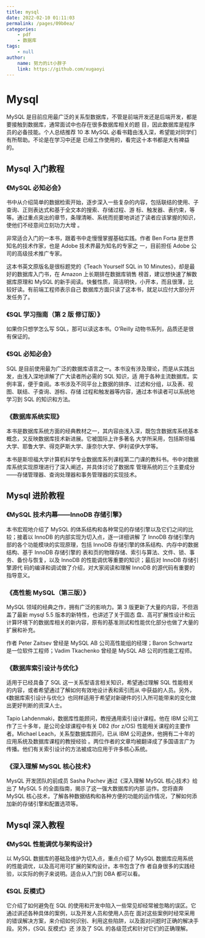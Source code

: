 ```yaml
---
title: mysql
date: 2022-02-10 01:11:03
permalink: /pages/09b0ea/
categories:
    - pdf
    - 数据库
tags:
    - null
author:
    name: 努力的it小胖子
    link: https://github.com/xugaoyi
---
```


# Mysql

MySQL 是目前应用最广泛的关系型数据库，不管是前端开发还是后端开发，都是要接触到数据库，通常面试中也存在很多数据库相关的题
目，因此数据库是程序员的必备技能。个人总结推荐 10 本 MySQL 必看书籍由浅入深，希望能对同学们有所帮助。不论是在学习中还是
已经工作使用的，看完这十本书都是大有裨益的。

## Mysql 入门教程

### 《MySQL 必知必会》

书中从介绍简单的数据检索开始，逐步深入一些复杂的内容，包括联结的使用、子查询、正则表达式和基于全文本的搜索、存储过程、游
标、触发器、表约束，等等。通过重点突出的章节，条理清晰、系统而扼要地讲述了读者应该掌握的知识，使他们不经意间立刻功力大增
。

非常适合入门的一本书，跟着书中走慢慢掌握基础实践。作者 Ben Forta 是世界知名的技术作家，也是 Adobe 技术界最为知名的专家之
一，目前担任 Adobe 公司的高级技术推广专家。

这本书英文原版名是很标题党的《Teach Yourself SQL in 10 Minutes》，却是最好的数据库入门书，在 Amazon 上长期排在数据库销售
榜首，建议想快速了解数据库原理和 MySQL 的新手阅读。快餐性质，简洁明快，小开本，而且很薄，比较好读。有前端工程师表示自己
数据库方面只读了这本书，就足以应付大部分开发任务了。

### 《SQL 学习指南（第 2 版 修订版）》

如果你只想学怎么写 SQL，那可以读这本书。O’Reilly 动物书系列，品质还是很有保证的。

### 《SQL 必知必会》

SQL 是目前使用最为广泛的数据库语言之一。本书没有涉及理论，而是从实践出发，由浅入深地讲解了广大读者所必需的 SQL 知识，适
用于各种主流数据库。实例丰富，便于查阅。本书涉及不同平台上数据的排序、过滤和分组，以及表、视图、联结、子查询、游标、存储
过程和触发器等内容，通过本书读者可以系统地学习到 SQL 的知识和方法。

### 《数据库系统实现》

本书是数据库系统方面的经典教材之一，其内容由浅入深，既包含数据库系统基本概念，又反映数据库技术新进展。它被国际上许多著名
大学所采用，包括斯坦福大学、耶鲁大学、得克萨斯大学、康奈尔大学、伊利诺伊大学等。

本书是斯坦福大学计算机科学专业数据库系列课程第二门课的教科书。书中对数据库系统实现原理进行了深入阐述，并具体讨论了数据库
管理系统的三个主要成分——存储管理器、查询处理器和事务管理器的实现技术。

## Mysql 进阶教程

### 《MySQL 技术内幕——InnoDB 存储引擎》

本书宏观地介绍了 MySQL 的体系结构和各种常见的存储引擎以及它们之间的比较；接着以 InnoDB 的内部实现为切入点，逐一详细讲解
了 InnoDB 存储引擎内部的各个功能模块的实现原理，包括 InnoDB 存储引擎的体系结构、内存中的数据结构、基于 InnoDB 存储引擎的
表和页的物理存储、索引与算法、文件、锁、事务、备份与恢复，以及 InnoDB 的性能调优等重要的知识；最后对 InnoDB 存储引擎源代
码的编译和调试做了介绍，对大家阅读和理解 InnoDB 的源代码有重要的指导意义。

### 《高性能 MySQL（第三版）》

MySQL 领域的经典之作，拥有广泛的影响力。第 3 版更新了大量的内容，不但涵盖了最新 mysql 5.5 版本的新特性，也讲述了关于固态
盘、高可扩展性设计和云计算环境下的数据库相关的新内容，原有的基准测试和性能优化部分也做了大量的扩展和补充。

作者 Peter Zaitsev 曾经是 MySQL AB 公司高性能组的经理；Baron Schwartz 是一位软件工程师；Vadim Tkachenko 曾经是 MySQL AB
公司的性能工程师。

### 《数据库索引设计与优化》

适用于已经具备了 SQL 这一关系型语言相关知识，希望通过理解 SQL 性能相关的内容，或者希望通过了解如何有效地设计表和索引而从
中获益的人员。另外，《数据库索引设计与优化》也同样适用于希望对新硬件的引入所可能带来的变化做出更好判断的资深人士。

Tapio Lahdenmaki，数据库性能顾问，教授通用索引设计课程。他在 IBM 公司工作了三十多年，是公司全球课程中有关 DB2 (for z/OS)
性能相关课程的主要作者。Michael Leach，关系型数据库顾问，已从 IBM 公司退休，他拥有二十年的应用系统及数据库课程的教授经验
。两位作者的文章均被翻译成了多国语言广为传播。他们有关索引设计的方法被成功应用于许多核心系统。

### 《深入理解 MySQL 核心技术》

MysQL 开发团队的前成员 Sasha Pachev 通过《深入理解 MySQL 核心技术》给出了 MySQL 5 的全面指南，揭示了这一强大数据库的内部
运作。您将直奔 MySQL 核心技术，了解各种数据结构和各种方便的功能的运作情况，了解如何添加新的存储引擎和配置选项等。

## Mysql 深入教程

### 《MySQL 性能调优与架构设计》

以 MySQL 数据库的基础及维护为切入点，重点介绍了 MySQL 数据库应用系统的性能调优，以及高可用可扩展的架构设计。本书包含了作
者自身很多的实践经验，以实际的例子来说明。适合从入门到 DBA 都可以看。

### 《SQL 反模式》

它介绍了如何避免在 SQL 的使用和开发中陷入一些常见却经常被忽略的误区。它通过讲述各种具体的案例，以及开发人员和使用人员在
面对这些案例时经常采用的错误解决方案，来介绍如何识别、利用这些陷阱，以及面对问题时正确的解决手段。另外，《SQL 反模式》还
涉及了 SQL 的各级范式和针对它们的正确理解。
